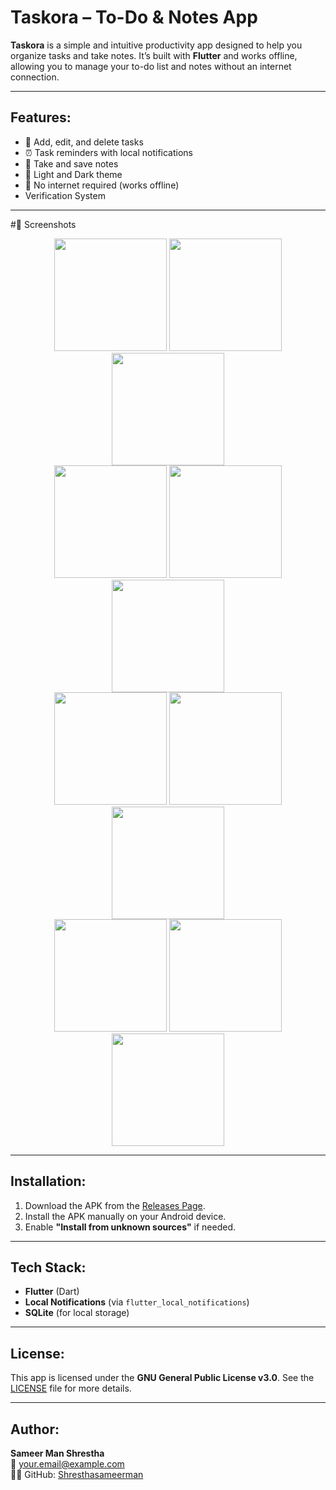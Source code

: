 # Taskora – To-Do & Notes App

**Taskora** is a simple and intuitive productivity app designed to help you organize tasks and take notes. It’s built with **Flutter** and works offline, allowing you to manage your to-do list and notes without an internet connection.

---

## Features:
- 📝 Add, edit, and delete tasks
- ⏰ Task reminders with local notifications
- 📑 Take and save notes
- 🌙 Light and Dark theme
- 📱 No internet required (works offline)
- Verification System
  
---
#📂 Screenshots
<div align="center">
  <div>
    <img src="https://github.com/user-attachments/assets/986e7b39-2760-4d58-845b-486225a2dd07" width="180" />
    <img src="https://github.com/user-attachments/assets/fc048429-a60f-425a-9f0e-c1a5291f20fa" width="180" />
    <img src="https://github.com/user-attachments/assets/ea099b0f-94dd-4023-a119-ba0732e35c2d" width="180" />
  </div>
  <div>
    <img src="https://github.com/user-attachments/assets/a3dadffb-2625-4d8e-afc7-444aeb80b6b0" width="180" />
    <img src="https://github.com/user-attachments/assets/e4c6100b-9de9-45ed-8872-888a04f9fb89" width="180" />
    <img src="https://github.com/user-attachments/assets/96a810ac-dd1b-4c2c-86ce-75979da465e6" width="180" />
  </div>
  <div>
    <img src="https://github.com/user-attachments/assets/8e5c9cfd-c7c3-48bb-b2b2-bf9afda2a3c7" width="180" />
    <img src="https://github.com/user-attachments/assets/368ff935-149a-4dfd-97e2-48f1cf8b65d8" width="180" />
    <img src="https://github.com/user-attachments/assets/095794a3-ed82-45a0-a0e6-907c8b64cc99" width="180" />
  </div>
  <div>
    <img src="https://github.com/user-attachments/assets/3098f49a-dae6-4a7a-9572-4a8198bfe0f2" width="180" />
    <img src="https://github.com/user-attachments/assets/0d860750-d94f-4b57-8f41-649a8d27f143" width="180" />
    <img src="https://github.com/user-attachments/assets/709b426e-6ae7-4161-9e63-10db6a4b522d" width="180" />
  </div>
</div>

---

## Installation:

1. Download the APK from the [Releases Page](https://github.com/yourusername/taskora/releases).
2. Install the APK manually on your Android device.
3. Enable **"Install from unknown sources"** if needed.

---

## Tech Stack:
- **Flutter** (Dart)
- **Local Notifications** (via `flutter_local_notifications`)
- **SQLite** (for local storage)

---

## License:
This app is licensed under the **GNU General Public License v3.0**. See the [LICENSE](LICENSE) file for more details.

---

## Author:
**Sameer Man Shrestha**  
📧 your.email@example.com  
👨‍💻 GitHub: [Shresthasameerman](https://github.com/shresthasameerman)
